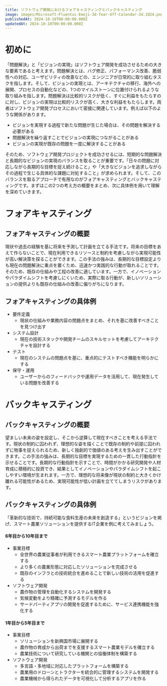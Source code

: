 ```yaml
---
title: ソフトウェア開発におけるフォアキャスティングとバックキャスティング
image: images/Microsoft-Fluentui-Emoji-3d-Tear-Off-Calendar-3d.1024.png
publishedAt: 2024-10-18T00:00:00.000Z
updatedAt: 2024-10-18T00:00:00.000Z
---
```

# 初めに

「問題解決」と「ビジョンの実現」はソフトウェア開発を成功させるための大きな要素であると考えます。問題解決とは、バグ修正、パフォーマンス改善、脆弱性への対応、ユーザビリティの改善などの、エンジニアが日常的に取り組むタスクを指します。そして、ビジョンの実現とは、アーキテクチャの移行、海外への展開、プロセスの自動化などの、1つのマイルストーンに位置付けられるような取り組みを指します。問題解決は比較的リスクが低く、すぐに利益をもたらすのに対し、ビジョンの実現は比較的リスクが高く、大きな利益をもたらします。両者はソフトウェア開発プロセスにおいて密接に関連しています。例えば以下のような関係があります。

-   ビジョンを実現する過程で新たな問題が生じた場合は、その問題を解決する必要がある
-   問題解決を繰り返すことでビジョンの実現につながることがある
-   ビジョンの実現が既存の問題を一度に解決することがある

そのため、ソフトウェア開発プロジェクトを成功させるには、短期的な問題解決と長期的なビジョンの実現のバランスを取ることが重要です。「日々の問題に対応しながら長期的な目標を捉え続けること」や「大きなビジョンを追求しながらその過程で生じる具体的な課題に対処すること」が求められます。そして、このバランスを取るアプローチで有用なのがフォアキャスティングとバックキャスティングです。まずはこの2つの考え方の概要をまとめ、次に具体例を用いて理解を深めていきます。

# フォアキャスティング

## フォアキャスティングの概要

現状や過去の経験を基に将来を予測して計画を立てる手法です。将来の目標をあえて作らないことで、現在利用できるリソースと制約を考慮しながら実現可能性が高い解決策を探ることができます。この手法の強みは、長期的な目標設定よりも現在の問題解決に重点を置くため、迅速かつ実践的な行動が取れることです。そのため、既存の仕組みや工程の改善に適しています。一方で、イノベーションやパラダイムシフトを考慮しにくいため、実際に取る行動が、新しいソリューションの提供よりも既存の仕組みの改善に偏りがちになります。

## フォアキャスティングの具体例

-   要件定義
    -   現状の仕組みや業務内容の問題点をまとめ、それを基に改善すべきことを見つけ出す
-   システム設計
    -   現在の技術スタックや開発チームのスキルセットを考慮してアーキテクチャを設計する
-   テスト
    -   現在のシステムの問題点を基に、重点的にテストすべき機能を明らかにする
-   保守・運用
    -   ユーザーからのフィードバックや運用データを活用して、現在発生している問題を改善する

# バックキャスティング

## バックキャスティングの概要

望ましい未来の姿を設定し、そこから逆算して現在すべきことを考える手法です。現状の制約に囚われず、理想的な姿を描くことで既存の制約や前提に囚われずに物事を捉えられるため、新しく独創的で価値のある考えを生み出すことができます。この手法の強みは、長期的な目標を実現するための一貫した行動指針を示せることです。長期的な行動指針を示すことで、時間がかかる研究開発や人材育成に積極的に投資でき、結果としてイノベーションやパラダイムシフトを起こしやすい環境が生まれます。一方で、理想的な将来像が現状の制約と大きくかけ離れる可能性があるため、実現可能性が低い計画を立ててしまうリスクがあります。

## バックキャスティングの具体例

「革新的な技術で、持続可能な食料生産の未来を創造する」というビジョンを掲げ、スマート農業ソリューションを提供するIT企業を例に考えてみましょう。

#### 6年目から10年目まで

-   事業目標
    -   全世界の農業従事者が利用できるスマート農業プラットフォームを確立する
    -   より多くの農業形態に対応したソリューションを完成させる
    -   既存のインフラとの技術統合を進めることで新しい技術の活用を促進する
-   ソフトウェア開発
    -   農作物の管理を自動化するシステムを開発する
    -   気候変動をより精確に予測するモデルを作る
    -   サードパーティアプリの開発を促進するために、サービス連携機能を強化する

#### 1年目から5年目まで

-   事業目標
    -   ソリューションを新興国市場に展開する
    -   農作物の育成から出荷までを支援するスマート農業モデルを確立する
    -   農業技術について研究している機関との協働体制を構築する
-   ソフトウェア開発
    -   多言語・多地域に対応したプラットフォームを構築する
    -   農業用のドローンとトラクターを統合的に管理するシステムを開発する
    -   農業機械から得られたデータを可視化して分析するアプリを作る